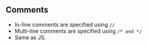 Comments
- 
- In-line comments are specified using `//`
- Multi-line comments are specified using `/* and */`
- Same as JS.